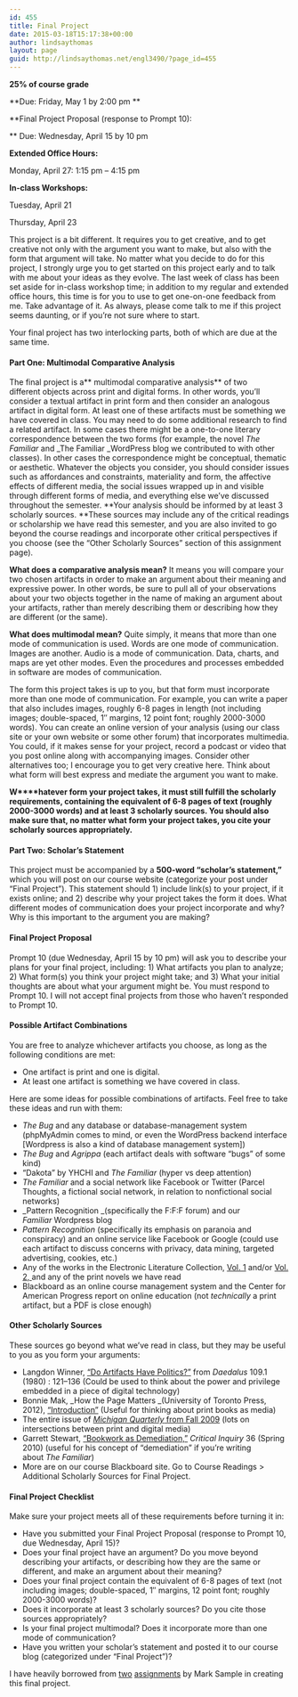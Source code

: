 ```yaml
---
id: 455
title: Final Project
date: 2015-03-18T15:17:38+00:00
author: lindsaythomas
layout: page
guid: http://lindsaythomas.net/engl3490/?page_id=455
---
```

**25% of course grade**
  
**Due: Friday, May 1 by 2:00 pm **

**Final Project Proposal (response to Prompt 10):
  
** Due: Wednesday, April 15 by 10 pm

**Extended Office Hours:**
  
Monday, April 27: 1:15 pm &#8211; 4:15 pm

**In-class Workshops:**
  
Tuesday, April 21
  
Thursday, April 23

This project is a bit different. It requires you to get creative, and to get creative not only with the argument you want to make, but also with the form that argument will take. No matter what you decide to do for this project, I strongly urge you to get started on this project early and to talk with me about your ideas as they evolve. The last week of class has been set aside for in-class workshop time; in addition to my regular and extended office hours, this time is for you to use to get one-on-one feedback from me. Take advantage of it. As always, please come talk to me if this project seems daunting, or if you’re not sure where to start.

Your final project has two interlocking parts, both of which are due at the same time.

#### Part One: Multimodal Comparative Analysis

The final project is a** multimodal comparative analysis** of two different objects across print and digital forms. In other words, you’ll consider a textual artifact in print form and then consider an analogous artifact in digital form. At least one of these artifacts must be something we have covered in class. You may need to do some additional research to find a related artifact. In some cases there might be a one-to-one literary correspondence between the two forms (for example, the novel _The Familiar_ and _The Familiar _WordPress blog we contributed to with other classes). In other cases the correspondence might be conceptual, thematic or aesthetic. Whatever the objects you consider, you should consider issues such as affordances and constraints, materiality and form, the affective effects of different media, the social issues wrapped up in and visible through different forms of media, and everything else we’ve discussed throughout the semester. **Your analysis should be informed by at least 3 scholarly sources. **These sources may include any of the critical readings or scholarship we have read this semester, and you are also invited to go beyond the course readings and incorporate other critical perspectives if you choose (see the &#8220;Other Scholarly Sources&#8221; section of this assignment page).

**What does a comparative analysis mean?** It means you will compare your two chosen artifacts in order to make an argument about their meaning and expressive power. In other words, be sure to pull all of your observations about your two objects together in the name of making an argument about your artifacts, rather than merely describing them or describing how they are different (or the same).

**What does multimodal mean?** Quite simply, it means that more than one mode of communication is used. Words are one mode of communication. Images are another. Audio is a mode of communication. Data, charts, and maps are yet other modes. Even the procedures and processes embedded in software are modes of communication.

The form this project takes is up to you, but that form must incorporate more than one mode of communication. For example, you can write a paper that also includes images, roughly 6-8 pages in length (not including images; double-spaced, 1&#8243; margins, 12 point font; roughly 2000-3000 words). You can create an online version of your analysis (using our class site or your own website or some other forum) that incorporates multimedia. You could, if it makes sense for your project, record a podcast or video that you post online along with accompanying images. Consider other alternatives too; I encourage you to get very creative here. Think about what form will best express and mediate the argument you want to make.

**W****hatever form your project takes, it must still fulfill the scholarly requirements, containing the equivalent of 6-8 pages of text (roughly 2000-3000 words) and at least 3 scholarly sources. You should also make sure that, no matter what form your project takes, you cite your scholarly sources appropriately.**

#### Part Two: Scholar&#8217;s Statement

This project must be accompanied by a **500-word &#8220;scholar&#8217;s statement,&#8221;** which you will post on our course website (categorize your post under &#8220;Final Project&#8221;). This statement should 1) include link(s) to your project, if it exists online; and 2) describe why your project takes the form it does. What different modes of communication does your project incorporate and why? Why is this important to the argument you are making?

#### Final Project Proposal

Prompt 10 (due Wednesday, April 15 by 10 pm) will ask you to describe your plans for your final project, including: 1) What artifacts you plan to analyze; 2) What form(s) you think your project might take; and 3) What your initial thoughts are about what your argument might be. You must respond to Prompt 10. I will not accept final projects from those who haven’t responded to Prompt 10.

#### Possible Artifact Combinations

You are free to analyze whichever artifacts you choose, as long as the following conditions are met:

  * One artifact is print and one is digital.
  * At least one artifact is something we have covered in class.

Here are some ideas for possible combinations of artifacts. Feel free to take these ideas and run with them:

  * _The Bug_ and any database or database-management system (phpMyAdmin comes to mind, or even the WordPress backend interface [Wordpress is also a kind of database management system])
  * _The Bug_ and _Agrippa_ (each artifact deals with software &#8220;bugs&#8221; of some kind)
  * &#8220;Dakota&#8221; by YHCHI and _The Familiar_ (hyper vs deep attention)
  * _The Familiar_ and a social network like Facebook or Twitter (Parcel Thoughts, a fictional social network, in relation to nonfictional social networks)
  * _Pattern Recognition _(specifically the F:F:F forum) and our _Familiar_ Wordpress blog
  * _Pattern Recognition_ (specifically its emphasis on paranoia and conspiracy) and an online service like Facebook or Google (could use each artifact to discuss concerns with privacy, data mining, targeted advertising, cookies, etc.)
  * Any of the works in the Electronic Literature Collection, <a href="http://collection.eliterature.org/1/" target="_blank">Vol. 1</a> and/or <a href="http://collection.eliterature.org/2/" target="_blank">Vol. 2, </a>and any of the print novels we have read
  * Blackboard as an online course management system and the Center for American Progress report on online education (not _technically_ a print artifact, but a PDF is close enough)

#### Other Scholarly Sources

These sources go beyond what we&#8217;ve read in class, but they may be useful to you as you form your arguments:

  * Langdon Winner, <a href="http://innovate.ucsb.edu/wp-content/uploads/2010/02/Winner-Do-Artifacts-Have-Politics-1980.pdf" target="_blank">“Do Artifacts Have Politics?”</a> from _Daedalus_ 109.1 (1980) : 121–136 (Could be used to think about the power and privilege embedded in a piece of digital technology)
  * Bonnie Mak, _How the Page Matters _(University of Toronto Press, 2012), <a href="http://raley.english.ucsb.edu/wp-content2/uploads/234/Mak.pdf" target="_blank">&#8220;Introduction&#8221;</a> (Useful for thinking about print books as media)
  * The entire issue of <a href="http://quod.lib.umich.edu/cgi/t/text/text-idx?cc=mqr;c=mqr;c=mqrarchive;idno=act2080.0048.4*;g=mqrg;rgn=full%20text;xc=1;view=toc" target="_blank"><em>Michigan Quarterly</em> from Fall 2009</a> (lots on intersections between print and digital media)
  * Garrett Stewart, <a href="http://raley.english.ucsb.edu/wp-content2/uploads/234/GStewart-bookwork.pdf" target="_blank">&#8220;Bookwork as Demediation,&#8221;</a> _Critical Inquiry_ 36 (Spring 2010) (useful for his concept of &#8220;demediation&#8221; if you&#8217;re writing about _The Familiar_)
  * More are on our course Blackboard site. Go to Course Readings > Additional Scholarly Sources for Final Project.

#### Final Project Checklist

Make sure your project meets all of these requirements before turning it in:

  * Have you submitted your Final Project Proposal (response to Prompt 10, due Wednesday, April 15)?
  * Does your final project have an argument? Do you move beyond describing your artifacts, or describing how they are the same or different, and make an argument about their meaning?
  * Does your final project contain the equivalent of 6-8 pages of text (not including images; double-spaced, 1&#8243; margins, 12 point font; roughly 2000-3000 words)?
  * Does it incorporate at least 3 scholarly sources? Do you cite those sources appropriately?
  * Is your final project multimodal? Does it incorporate more than one mode of communication?
  * Have you written your scholar’s statement and posted it to our course blog (categorized under &#8220;Final Project&#8221;)?

I have heavily borrowed from <a href="http://sites.davidson.edu/dig350/guidelines/comparative-final-project/" target="_blank">two</a> <a href="http://sites.davidson.edu/dig101/course-guidelines/final-project/" target="_blank">assignments</a> by Mark Sample in creating this final project.